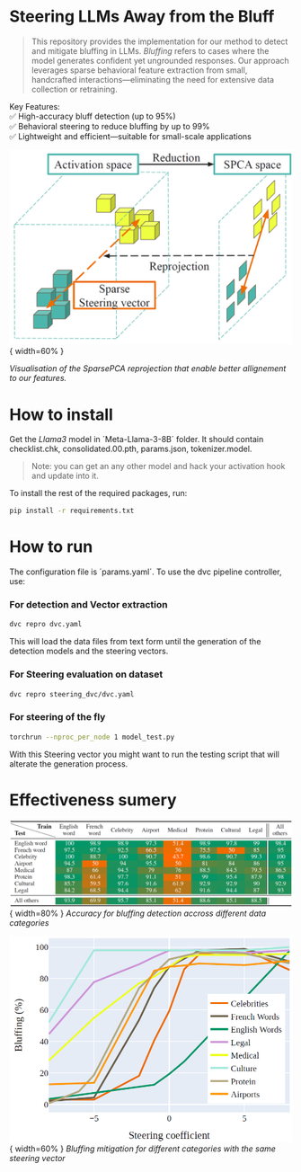 # Steering LLMs Away from the Bluff

> This repository provides the implementation for our method to detect and mitigate bluffing in LLMs. _Bluffing_ refers to cases where the model generates confident yet ungrounded responses. Our approach leverages sparse behavioral feature extraction from small, handcrafted interactions—eliminating the need for extensive data collection or retraining. 

Key Features:  
✅  High-accuracy bluff detection (up to 95%)  
✅  Behavioral steering to reduce bluffing by up to 99%  
✅ Lightweight and efficient—suitable for small-scale applications


![Re-projection visualisation](data/images/re-projection.png){ width=60% }

*Visualisation of the SparsePCA reprojection that enable better allignement to our features.*


# How to install

Get the _Llama3_ model in ´Meta-Llama-3-8B´ folder. It should contain checklist.chk, consolidated.00.pth, params.json, tokenizer.model. 
> Note: you can get an any other model and hack your activation hook and update into it.



To install the rest of the required packages, run:

```bash
pip install -r requirements.txt
```

# How to run

The configuration file is ´params.yaml´. To use the dvc pipeline controller, use:


### For detection and Vector extraction
```bash
dvc repro dvc.yaml
```

This will load the data files from text form until the generation of the detection models and the steering vectors.

### For Steering evaluation on dataset

```bash
dvc repro steering_dvc/dvc.yaml
```

### For steering of the fly

```bash
torchrun --nproc_per_node 1 model_test.py
```

With this Steering vector you might want to run the testing script that will alterate the generation process.


# Effectiveness sumery

![detection-perf](data/images/Detection-accuracy.png){ width=80% }
*Accuracy for bluffing detection accross different data categories*


![Plot_steering](data/images/plot_steering_performance.png){ width=60% }
*Bluffing mitigation for different categories with the same steering vector*